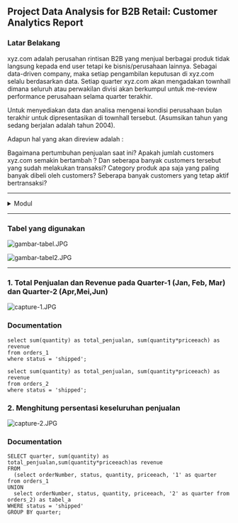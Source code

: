 ## Project Data Analysis for B2B Retail: Customer Analytics Report

### Latar Belakang

xyz.com adalah perusahan rintisan B2B yang menjual berbagai produk tidak langsung kepada end user tetapi ke bisnis/perusahaan lainnya. Sebagai data-driven company, maka setiap pengambilan keputusan di xyz.com selalu berdasarkan data. Setiap quarter xyz.com akan mengadakan townhall dimana seluruh atau perwakilan divisi akan berkumpul untuk me-review performance perusahaan selama quarter terakhir.


Untuk menyediakan data dan analisa mengenai kondisi perusahaan bulan terakhir untuk dipresentasikan di townhall tersebut. (Asumsikan tahun yang sedang berjalan adalah tahun 2004).

Adapun hal yang akan direview adalah :

Bagaimana pertumbuhan penjualan saat ini?
Apakah jumlah customers xyz.com semakin bertambah ?
Dan seberapa banyak customers tersebut yang sudah melakukan transaksi?
Category produk apa saja yang paling banyak dibeli oleh customers?
Seberapa banyak customers yang tetap aktif bertransaksi?

---

<details>
  <summary>Modul</summary>

- [[📂](https://github.com/azwarerizal/own-project/tree/master/SQL/Project%20Data%20Analysis%20for%20B2B%20Retail:%20Customer%20Analytics%20Report/Data)]
[[🔍](https://academy.dqlab.id/main/projectcode/246/417/2099?pr=0)] [[📃](https://academy.dqlab.id/certificate/pdf/DQLABPRJ10FEKPHS/NONTRACK)] 
Project Data Analysis for B2B Retail: Customer Analytics Report

</details>

---

### Tabel yang digunakan

![gambar-tabel.JPG](https://github.com/azwarerizal/own-project/blob/master/SQL/Project%20Data%20Analysis%20for%20B2B%20Retail:%20Customer%20Analytics%20Report/img/gambar-tabel.JPG?raw=true)

![gambar-tabel2.JPG](https://github.com/azwarerizal/own-project/blob/master/SQL/Project%20Data%20Analysis%20for%20B2B%20Retail:%20Customer%20Analytics%20Report/img/gambar-tabel2.JPG?raw=true)

---

### 1. Total Penjualan dan Revenue pada Quarter-1 (Jan, Feb, Mar) dan Quarter-2 (Apr,Mei,Jun)

![capture-1.JPG](https://github.com/azwarerizal/own-project/blob/master/SQL/Project%20Data%20Analysis%20for%20B2B%20Retail:%20Customer%20Analytics%20Report/img/Capture-1.JPG?raw=true)

### Documentation

```mysql
select sum(quantity) as total_penjualan, sum(quantity*priceeach) as revenue
from orders_1
where status = 'shipped';

select sum(quantity) as total_penjualan, sum(quantity*priceeach) as revenue
from orders_2
where status = 'shipped';
```

### 2. Menghitung persentasi keseluruhan penjualan

![capture-2.JPG](https://github.com/azwarerizal/own-project/blob/master/SQL/Project%20Data%20Analysis%20for%20B2B%20Retail:%20Customer%20Analytics%20Report/img/Capture-2.JPG?raw=true)

### Documentation

```mysql
SELECT quarter, sum(quantity) as total_penjualan,sum(quantity*priceeach)as revenue 
FROM 
  (select orderNumber, status, quantity, priceeach, '1' as quarter from orders_1
UNION
  select orderNumber, status, quantity, priceeach, '2' as quarter from orders_2) as tabel_a
WHERE status = 'shipped'
GROUP BY quarter;
```


